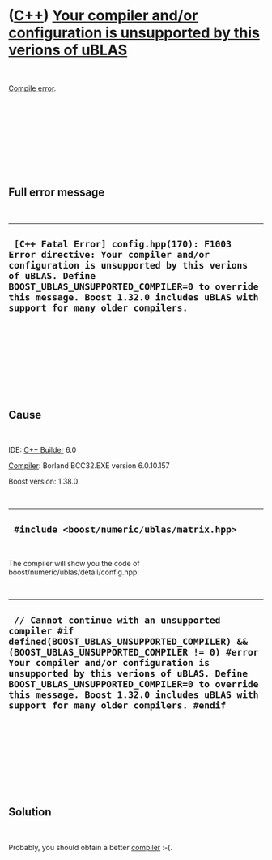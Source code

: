 
 

 

 

 

 

([C++](Cpp.md)) [Your compiler and/or configuration is unsupported by this verions of uBLAS](CppCompileErrorYourCompilerAndOrConfigurationIsUnsupportedByThisVerionsOfUblas.md)
=================================================================================================================================================================================

 

[Compile error](CppCompileError.md).

 

 

 

 

 

Full error message
------------------

 

  ---------------------------------------------------------------------------------------------------------------------------------------------------------------------------------------------------------------------------------------------------------------------------------
  ` [C++ Fatal Error] config.hpp(170): F1003 Error directive: Your compiler and/or configuration is unsupported by this verions of uBLAS. Define BOOST_UBLAS_UNSUPPORTED_COMPILER=0 to override this message. Boost 1.32.0 includes uBLAS with support for many older compilers.`
  ---------------------------------------------------------------------------------------------------------------------------------------------------------------------------------------------------------------------------------------------------------------------------------

 

 

 

 

 

Cause
-----

 

IDE: [C++ Builder](CppBuilder.md) 6.0

[Compiler](CppCompiler.md): Borland BCC32.EXE version 6.0.10.157

Boost version: 1.38.0.

 

  ----------------------------------------------
  ` #include <boost/numeric/ublas/matrix.hpp>`
  ----------------------------------------------

 

The compiler will show you the code of
boost/numeric/ublas/detail/config.hpp:

 

  ------------------------------------------------------------------------------------------------------------------------------------------------------------------------------------------------------------------------------------------------------------------------------------------------------------------------------------------------------------------------------
  ` // Cannot continue with an unsupported compiler #if defined(BOOST_UBLAS_UNSUPPORTED_COMPILER) && (BOOST_UBLAS_UNSUPPORTED_COMPILER != 0) #error Your compiler and/or configuration is unsupported by this verions of uBLAS. Define BOOST_UBLAS_UNSUPPORTED_COMPILER=0 to override this message. Boost 1.32.0 includes uBLAS with support for many older compilers. #endif`
  ------------------------------------------------------------------------------------------------------------------------------------------------------------------------------------------------------------------------------------------------------------------------------------------------------------------------------------------------------------------------------

 

 

 

 

 

Solution
--------

 

Probably, you should obtain a better [compiler](CppCompiler.md) :-(.

 

 

 

 

 

 

